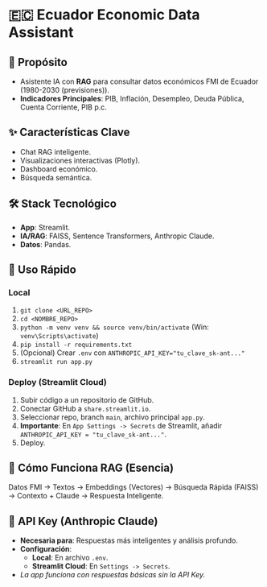 # 🇪🇨 Ecuador Economic Data Assistant

## 🎯 Propósito
- Asistente IA con **RAG** para consultar datos económicos FMI de Ecuador (1980-2030 (previsiones)).
- **Indicadores Principales**: PIB, Inflación, Desempleo, Deuda Pública, Cuenta Corriente, PIB p.c.

## ✨ Características Clave
- Chat RAG inteligente.
- Visualizaciones interactivas (Plotly).
- Dashboard económico.
- Búsqueda semántica.

## 🛠️ Stack Tecnológico
- **App**: Streamlit.
- **IA/RAG**: FAISS, Sentence Transformers, Anthropic Claude.
- **Datos**: Pandas.

## 🚀 Uso Rápido

### Local
1.  `git clone <URL_REPO>`
2.  `cd <NOMBRE_REPO>`
3.  `python -m venv venv && source venv/bin/activate` (Win: `venv\Scripts\activate`)
4.  `pip install -r requirements.txt`
5.  (Opcional) Crear `.env` con `ANTHROPIC_API_KEY="tu_clave_sk-ant..."`
6.  `streamlit run app.py`

### Deploy (Streamlit Cloud)
1.  Subir código a un repositorio de GitHub.
2.  Conectar GitHub a `share.streamlit.io`.
3.  Seleccionar repo, branch `main`, archivo principal `app.py`.
4.  **Importante**: En `App Settings -> Secrets` de Streamlit, añadir `ANTHROPIC_API_KEY = "tu_clave_sk-ant..."`.
5.  Deploy.

## 🤖 Cómo Funciona RAG (Esencia)
Datos FMI -> Textos -> Embeddings (Vectores) -> Búsqueda Rápida (FAISS) -> Contexto + Claude -> Respuesta Inteligente.

## 🔐 API Key (Anthropic Claude)
- **Necesaria para**: Respuestas más inteligentes y análisis profundo.
- **Configuración**:
    - **Local**: En archivo `.env`.
    - **Streamlit Cloud**: En `Settings -> Secrets`.
- *La app funciona con respuestas básicas sin la API Key.*